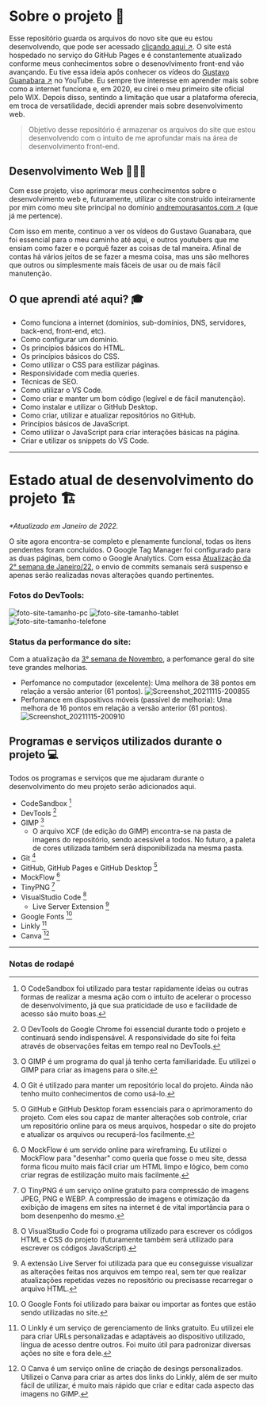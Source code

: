 # Sobre o projeto 📝
Esse repositório guarda os arquivos do novo site que eu estou desenvolvendo, que pode ser acessado [clicando aqui ↗](https://andremourasantos.github.io/). O site está hospedado no serviço do GitHub Pages e é constantemente atualizado conforme meus conhecimentos sobre o desenovlvimento front-end vão avançando. Eu tive essa ideia após conhecer os vídeos do [Gustavo Guanabara ↗](https://www.youtube.com/c/CursoemV%C3%ADdeo) no YouTube. Eu sempre tive interesse em aprender mais sobre como a internet funciona e, em 2020, eu cirei o meu primeiro site oficial pelo WIX. Depois disso, sentindo a limitação que usar a plataforma oferecia, em troca de versatilidade, decidi aprender mais sobre desenvolvimento web.

> Objetivo desse repositório é armazenar os arquivos do site que estou desenvolvendo com o intuito de me aprofundar mais na área de desenvolvimento front-end.

## Desenvolvimento Web 👨🏽‍💻
Com esse projeto, viso aprimorar meus conhecimentos sobre o desenvolvimento web e, futuramente, utilizar o site construído inteiramente por mim como meu site principal no domínio [andremourasantos.com ↗](https://www.andremoruasantos.com) (que já me pertence).

Com isso em mente, continuo a ver os vídeos do Gustavo Guanabara, que foi essencial para o meu caminho até aqui, e outros youtubers que me ensiam como fazer e o porquê fazer as coisas de tal maneira. Afinal de contas há vários jeitos de se fazer a mesma coisa, mas uns são melhores que outros ou simplesmente mais fáceis de usar ou de mais fácil manutenção.

## O que aprendi até aqui? 🎓
- Como funciona a internet (domínios, sub-domínios, DNS, servidores, back-end, front-end, etc).
- Como configurar um domínio.
- Os princípios básicos do HTML.
- Os princípios básicos do CSS.
- Como utilizar o CSS para estilizar páginas.
- Responsividade com media queries.
- Técnicas de SEO.
- Como utilizar o VS Code.
- Como criar e manter um bom código (legível e de fácil manutenção).
- Como instalar e utilizar o GitHub Desktop.
- Como criar, utilizar e atualizar repositórios no GitHub.
- Princípios básicos de JavaScript.
- Como utilizar o JavaScript para criar interações básicas na página.
- Criar e utilizar os snippets do VS Code.

---

# Estado atual de desenvolvimento do projeto 🏗
_*Atualizado em Janeiro de 2022._

O site agora encontra-se completo e plenamente funcional, todas os itens pendentes foram concluídos. O Google Tag Manager foi configurado para as duas páginas, bem como o Google Analytics. Com essa [Atualização da 2° semana de Janeiro/22](https://github.com/andremourasantos/andremourasantos.github.io/commits/main), o envio de commits semanais será suspenso e apenas serão realizadas novas alterações quando pertinentes.

### Fotos do DevTools:
![foto-site-tamanho-pc](https://i.imgur.com/W2bEE6Z.png)
![foto-site-tamanho-tablet](https://i.imgur.com/vWUGBgj.png)
![foto-site-tamanho-telefone](https://i.imgur.com/0iA9Doc.png)

### Status da performance do site:
Com a atualização da [3° semana de Novembro](https://github.com/andremourasantos/andremourasantos.github.io/commit/7cc10be792253b7e45174922f1cd6e74b482a8b6), a perfomance geral do site teve grandes melhorias.
- Perfomance no computador (excelente): Uma melhora de 38 pontos em relação a versão anterior (61 pontos).
	![Screenshot_20211115-200855](https://user-images.githubusercontent.com/92397834/142767748-3ca14e82-348c-4d63-abfb-6825248af248.png)
- Perfomance em dispositivos móveis (passível de melhoria): Uma melhora de 16 pontos em relação a versão anterior (61 pontos).
	![Screenshot_20211115-200910](https://user-images.githubusercontent.com/92397834/142767757-51d9de68-f4fe-4ac0-a835-0517f93243b5.png)

## Programas e serviços utilizados durante o projeto 💻
Todos os programas e serviços que me ajudaram durante o desenvolvimento do meu projeto serão adicionados aqui.
- CodeSandbox [^1]
- DevTools [^2]
- GIMP [^3]
	- O arquivo XCF (de edição do GIMP) encontra-se na pasta de imagens do repositório, sendo acessível a todos. No futuro, a paleta de cores utilizada também será disponibilizada na mesma pasta.
- Git [^4]
- GitHub, GitHub Pages e GitHub Desktop [^5]
- MockFlow [^6]
- TinyPNG [^7]
- VisualStudio Code [^8]
	- Live Server Extension [^9]
- Google Fonts [^10]
- Linkly [^11]
- Canva [^12]

---

### Notas de rodapé
[^1]:O CodeSandbox foi utilizado para testar rapidamente ideias ou outras formas de realizar a mesma ação com o intuito de acelerar o processo de desenvolvimento, já que sua praticidade de uso e facilidade de acesso são muito boas.
[^2]:O DevTools do Google Chrome foi essencial durante todo o projeto e continuará sendo indispensável. A responsividade do site foi feita através de observações feitas em tempo real no DevTools.
[^3]:O GIMP é um programa do qual já tenho certa familiaridade. Eu utilizei o GIMP para criar as imagens para o site.
[^4]:O Git é utilizado para manter um repositório local do projeto. Ainda não tenho muito conhecimentos de como usá-lo.
[^5]:O GitHub e GitHub Desktop foram essenciais para o aprimoramento do projeto. Com eles sou capaz de manter alterações sob controle, criar um repositório online para os meus arquivos, hospedar o site do projeto e atualizar os arquivos ou recuperá-los facilmente.
[^6]:O MockFlow é um servido online para wireframing. Eu utilizei o MockFlow para "desenhar" como queria que fosse o meu site, dessa forma ficou muito mais fácil criar um HTML limpo e lógico, bem como criar regras de estilização muito mais facilmente.
[^7]:O TinyPNG é um serviço online gratuito para compressão de imagens JPEG, PNG e WEBP. A compressão de imagens e otimização da exibição de imagens em sites na internet é de vital importância para o bom desenpenho do mesmo.
[^8]:O VisualStudio Code foi o programa utilizado para escrever os códigos HTML e CSS do projeto (futuramente também será utilizado para escrever os códigos JavaScript).
[^9]:A extensão Live Server foi utilizada para que eu conseguisse visualizar as alterações feitas nos arquivos em tempo real, sem ter que realizar atualizações repetidas vezes no repositório ou precisasse recarregar o arquivo HTML.
[^10]:O Google Fonts foi utilizado para baixar ou importar as fontes que estão sendo utilizadas no site.
[^11]: O Linkly é um serviço de gerenciamento de links gratuito. Eu utilizei ele para criar URLs personalizadas e adaptáveis ao dispositivo utilizado, língua de acesso dentre outros. Foi muito útil para padronizar diversas ações no site e fora dele.
[^12]: O Canva é um serviço online de criação de desings personalizados. Utilizei o Canva para criar as artes dos links do Linkly, além de ser muito fácil de utilizar, é muito mais rápido que criar e editar cada aspecto das imagens no GIMP.